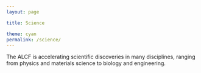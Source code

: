 ```yaml
---
layout: page

title: Science

theme: cyan
permalink: /science/
---
```


The ALCF is accelerating scientific discoveries in many disciplines, ranging from physics and materials science to biology and engineering.
